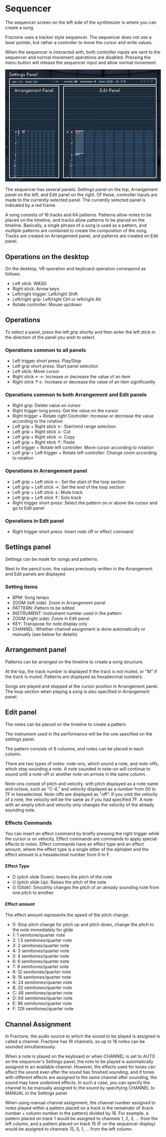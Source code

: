# Sequencer

The sequencer screen on the left side of the synthesizer is where you can create a song.

Fractone uses a tracker style sequencer.
The sequencer does not use a laser pointer, but rather a controller to move the cursor and write values.

When the sequencer is interacted with, both controller inputs are sent to the sequencer and normal movement operations are disabled.
Pressing the menu button will release the sequencer input and allow normal movement.

![Sequencer](images/sequencer.png)

The sequencer has several panels: Settings panel on the top, Arrangement panel on the left, and Edit panel on the right.
Of these, controller inputs are made to the currently selected panel.
The currently selected panel is indicated by a red frame.

A song consists of 16 tracks and 64 patterns.
Patterns allow notes to be placed on the timeline, and tracks allow patterns to be placed on the timeline.
Basically, a single phrase of a song is used as a pattern, and multiple patterns are combined to create the composition of the song.
Tracks are created on Arrangement panel, and patterns are created on Edit panel.

## Operations on the desktop

On the desktop, VR operation and keyboard operation correspond as follows.

- Left stick: WASD
- Right stick: Arrow keys
- Left/right trigger: Left/right Shift
- Left/right grip: Left/right Ctrl or left/right Alt
- Rotate controller: Mouse up/down

## Operations

To select a panel, press the left grip shortly and then enter the left stick in the direction of the panel you wish to select.

### Operations common to all panels

- Left trigger short press: Play/Stop
- Left grip short press: Start panel selection
- Left stick: Move cursor
- Right stick ←→: Increase or decrease the value of an item
- Right stick ↑↓: Increase or decrease the value of an item significantly

### Operations common to both Arrangement and Edit panels

- Right grip: Delete value on cursor
- Right trigger long press: Get the value on the cursor
- Right trigger + Rotate right Controller: Increase or decrease the value according to the rotation
- Left grip + Right stick ←: Start/end range selection
- Left grip + Right stick ↓: Cut
- Left grip + Right stick →: Copy
- Left grip + Right stick ↑: Paste
- Left trigger + Rotate left controller: Move cursor according to rotation
- Left grip + Left trigger + Rotate left controller: Change zoom according to rotation

### Operations in Arrangement panel

- Left grip + Left stick ←: Set the start of the loop section
- Left grip + Left stick →: Set the end of the loop section
- Left grip + Left stick ↓: Mute track
- Left grip + Left stick ↑: Solo track
- Right trigger short press: Select the pattern on or above the cursor and go to Edit panel

### Operations in Edit panel

- Right trigger short press: Insert note off or effect command

## Settings panel

Settings can be made for songs and patterns.

Next to the pencil icon, the values previously written in the Arrangement and Edit panels are displayed.

### Setting items

- BPM: Song tempo
- ZOOM (left side): Zoom in Arrangement panel
- PATTERN: Pattern to be edited
- INSTRUMENT: Instrument number used in the pattern
- ZOOM (right side): Zoom in Edit panel
- KEY: Transpose for note display only
- CHANNEL: Whether channel assignment is done automatically or manually (see below for details)

## Arrangement panel

Patterns can be arranged on the timeline to create a song structure.

At the top, the track number is displayed if the track is not muted, or "M" if the track is muted.
Patterns are displayed as hexadecimal numbers.

Songs are played and stopped at the cursor position in Arrangement panel.
The loop section when playing a song is also specified in Arrangement panel.

## Edit panel

The notes can be placed on the timeline to create a pattern.

The instrument used in the performance will be the one specified on the settings panel.

The pattern consists of 8 columns, and notes can be placed in each column.

There are two types of notes: note-ons, which sound a note, and note-offs, which stop sounding a note.
A note sounded in note-on will continue to sound until a note-off or another note-on arrives in the same column.

Note-ons consist of pitch and velocity, with pitch displayed as a note name and octave, such as "C-4," and velocity displayed as a number from 00 to 7F in hexadecimal.
Note-offs are displayed as "off".
If you omit the velocity of a note, the velocity will be the same as if you had specified 7F.
A note with an empty pitch and velocity only changes the velocity of the already sounding note.

### Effects Commands

You can insert an effect command by briefly pressing the right trigger while the cursor is on velocity.
Effect commands are commands to apply special effects to notes.
Effect commands have an effect type and an effect amount, where the effect type is a single letter of the alphabet and the effect amount is a hexadecimal number from 0 to F.

#### Effect Type

- D (pitch slide Down): lowers the pitch of the note
- U (pitch slide Up): Raises the pitch of the note
- G (Glide): Smoothly changes the pitch of an already sounding note from one pitch to another

#### Effect amount

The effect amount represents the speed of the pitch change.

- 0: Stop pitch change for pitch up and pitch down, change the pitch to the note immediately for glide
- 1: 1 semitone/quarter note
- 2: 1.5 semitones/quarter note
- 3: 2 semitones/quarter note
- 4: 3 semitones/quarter note
- 5: 4 semitones/quarter note
- 6: 6 semitones/quarter note
- 7: 8 semitones/quarter note
- 8: 12 semitones/quarter note
- 9: 16 semitones/quarter note
- A: 24 semitones/quarter note
- B: 32 semitones/quarter note
- C: 48 semitones/quarter note
- D: 64 semitones/quarter note
- E: 96 semitones/quarter note
- F: 128 semitones/quarter note

## Channel Assignment

In Fractone, the audio source to which the sound to be played is assigned is called a channel.
Fractone has 16 channels, so up to 16 notes can be sounded simultaneously.

When a note is played on the keyboard or when CHANNEL is set to AUTO on the sequencer's Settings panel, the note to be played is automatically assigned to an available channel.
However, the effects used for tones can affect the sound even after the sound has finished sounding, and if tones with different effects are assigned to the same channel after sounding, the sound may have undesired effects.
In such a case, you can specify the channel to be manually assigned to the sound by specifying CHANNEL to MANUAL in the Settings panel.

When using manual channel assignment, the channel number assigned to notes played within a pattern placed on a track is the remainder of (track number + column number in the pattern) divided by 16.
For example, a pattern placed on track 1 would be assigned to channels 1, 2, 3, ... from the left column, and a pattern placed on track 15 (F on the sequencer display) would be assigned to channels 15, 0, 1, ... from the left column.
